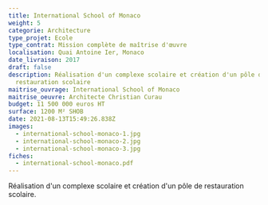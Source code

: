 ```yaml
---
title: International School of Monaco
weight: 5
categorie: Architecture
type_projet: Ecole
type_contrat: Mission complète de maîtrise d'œuvre
localisation: Quai Antoine Ier, Monaco
date_livraison: 2017
draft: false
description: Réalisation d'un complexe scolaire et création d'un pôle de
  restauration scolaire
maitrise_ouvrage: International School of Monaco
maitrise_oeuvre: Architecte Christian Curau
budget: 11 500 000 euros HT
surface: 1200 M² SHOB
date: 2021-08-13T15:49:26.838Z
images:
  - international-school-monaco-1.jpg
  - international-school-monaco-2.jpg
  - international-school-monaco-3.jpg
fiches:
  - international-school-monaco.pdf
---
```

Réalisation d'un complexe scolaire et création d'un pôle de restauration scolaire.
